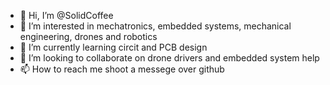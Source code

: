 - 👋 Hi, I’m @SolidCoffee
- 👀 I’m interested in mechatronics, embedded systems, mechanical engineering, drones and robotics
- 🌱 I’m currently learning circit and PCB design
- 💞️ I’m looking to collaborate on drone drivers and embedded system help
- 📫 How to reach me shoot a messege over github

<!---
SolidCoffee/SolidCoffee is a ✨ special ✨ repository because its `README.md` (this file) appears on your GitHub profile.
You can click the Preview link to take a look at your changes.
--->
